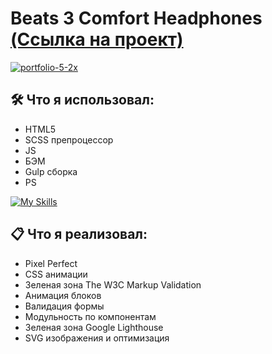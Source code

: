 # Beats 3 Comfort Headphones [(Ссылка на проект)](https://vetosy.github.io/Beats-3)

<a href="https://vetosy.github.io/Beats-3/"><img src="https://i.ibb.co/vwHQgRW/portfolio-5-2x.jpg" alt="portfolio-5-2x" border="0"></a>

## 🛠 Что я использовал:
- HTML5
- SCSS препроцессор
- JS
- БЭМ
- Gulp сборка
- PS

[![My Skills](https://skillicons.dev/icons?i=html,scss,js,gulp,ps)](https://skillicons.dev)

## :clipboard: Что я реализовал:
- Pixel Perfect
- СSS анимации
- Зеленая зона The W3C Markup Validation
- Анимация блоков
- Валидация формы
- Модульность по компонентам
- Зеленая зона Google Lighthouse
- SVG изображения и оптимизация
